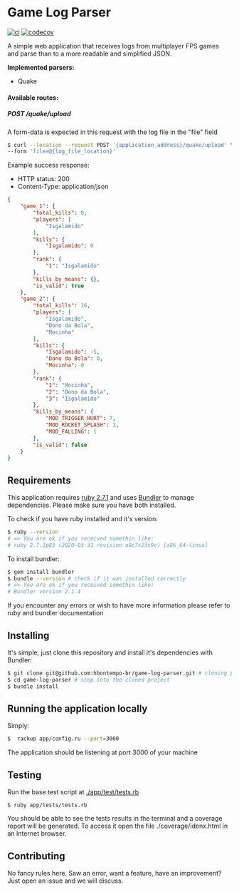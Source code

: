 # Game Log Parser
[![ci](https://circleci.com/gh/hbontempo-br/game-log-parser.svg?style=shield)](https://circleci.com/gh/hbontempo-br/game-log-parser) 
[![codecov](https://codecov.io/gh/hbontempo-br/game-log-parser/branch/master/graph/badge.svg)](https://codecov.io/gh/hbontempo-br/game-log-parser)

A simple web application that receives logs from multiplayer FPS games and parse than to a more readable and simplified JSON.

<b> Implemented parsers:</b>

- Quake

#### Available routes:

##### POST /quake/upload

A form-data is expected in this request with the log file in the "file" field

```bash
$ curl --location --request POST '{application_address}/quake/upload' \
--form 'file=@{log_file_location}'
```

Example success response:

- HTTP status: 200
- Content-Type: application/json

```json
{
    "game_1": {
        "total_kills": 0,
        "players": [
            "Isgalamido"
        ],
        "kills": {
            "Isgalamido": 0
        },
        "rank": {
            "1": "Isgalamido"
        },
        "kills_by_means": {},
        "is_valid": true
    },
    "game_2": {
        "total_kills": 16,
        "players": [
            "Isgalamido",
            "Dono da Bola",
            "Mocinha"
        ],
        "kills": {
            "Isgalamido": -5,
            "Dono da Bola": 0,
            "Mocinha": 0
        },
        "rank": {
            "1": "Mocinha",
            "2": "Dono da Bola",
            "3": "Isgalamido"
        },
        "kills_by_means": {
            "MOD_TRIGGER_HURT": 7,
            "MOD_ROCKET_SPLASH": 3,
            "MOD_FALLING": 1
        },
        "is_valid": false
    }
}
```



## Requirements

This application requires [ruby 2.7.1](https://www.ruby-lang.org/) and uses [Bundler](https://bundler.io/) to manage dependencies. Please make sure you have both installed.

To check if you have ruby installed and it's version:

```bash
$ ruby --version
# => You are ok if you received somethin like: 
# ruby 2.7.1p83 (2020-03-31 revision a0c7c23c9c) [x86_64-linux]
```

To install bundler:

```bash
$ gem install bundler
$ bundle --version # check if it was installed correctly
# => You are ok if you received somethin like: 
# Bundler version 2.1.4
```

If you encounter any errors or wish to have more information please refer to ruby and bundler documentation

## Installing

It's simple, just clone this repository and install it's dependencies with Bundler:

```bash
$ git clone git@github.com:hbontempo-br/game-log-parser.git # cloning project
$ cd game-log-parser # step into the cloned project
$ bundle install
```

## Running the application locally

Simply:

```bash
$  rackup app/config.ru --port=3000
```

The application should be listening at port 3000 of your machine

## Testing

Run the base test script at [./app/test/tests.rb]()

```
$ ruby app/tests/tests.rb 
```

You should be able to see the tests results in the terminal and a coverage report will be generated. To access it open the file ./coverage/idenx.html in an Internet browser.

## Contributing

No fancy rules here. Saw an error, want a feature, have an improvement? Just open an issue and we will discuss.